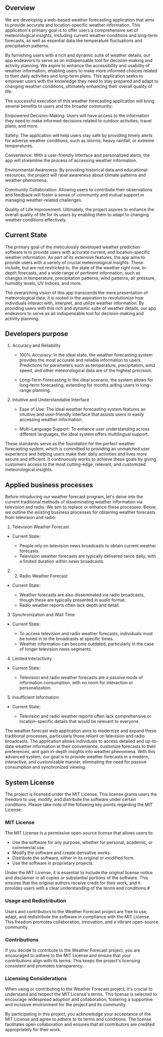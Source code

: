 ## Overview

We are developing a web-based weather forecasting application that aims to provide accurate and location-specific weather information. This application's primary goal is to offer users a comprehensive set of meteorological insights, including current weather conditions and long-term forecasts, as well as essential data like temperature fluctuations and precipitation patterns.

By furnishing users with a rich and dynamic suite of weather details, our app endeavors to serve as an indispensable tool for decision-making and activity planning. We aspire to enhance the accessibility and usability of weather information, enabling users to make more informed choices related to their daily activities and long-term plans. This application seeks to empower users with the knowledge they need to stay prepared and adapt to changing weather conditions, ultimately enhancing their overall quality of life.

The successful execution of this weather forecasting application will bring several benefits to users and the broader community:

Empowered Decision-Making: Users will have access to the information they need to make informed decisions related to outdoor activities, travel plans, and more.

Safety: The application will help users stay safe by providing timely alerts for adverse weather conditions, such as storms, heavy rainfall, or extreme temperatures.

Convenience: With a user-friendly interface and personalized alerts, the app will streamline the process of accessing weather information.

Environmental Awareness: By providing historical data and educational resources, the project will raise awareness about climate patterns and weather phenomena.

Community Collaboration: Allowing users to contribute their observations and feedback will foster a sense of community and mutual support in managing weather-related challenges.

Quality of Life Improvement: Ultimately, the project aspires to enhance the overall quality of life for its users by enabling them to adapt to changing weather conditions effectively.

## Current State

The primary goal of the meticulously developed weather
prediction software is to provide users with accurate
current, and location-specific weather information. As part
of its extensive features, the app aims to provide users
with a variety of crucial meteorological insights. These
include, but are not restricted to, the state of the weather
right now, in-depth forecasts, and a wide range of pertinent
information, such as changes in temperature, precipitation 
patterns, wind patterns, air pressure, humidity levels, UV 
indices, and more.

The overarching vision of this app transcends the mere 
presentation of meteorological data; it is rooted in the 
aspiration to revolutionize how individuals interact with, 
interpret, and utilize weather information. By providing 
users with this rich and dynamic suite of weather details, 
our app endeavors to serve as an indispensable tool for 
decision-making and activity planning.

## Developers purpose

1. Accuracy and Reliability

    * 100% Accuracy: In the ideal state, the weather forecasting 
    system provides the most accurate and reliable information 
    to users. Predictions for parameters such as temperature, 
    precipitation, wind speed, and other meteorological data are 
    of the highest precision.

    * Long-Term Forecasting  In the ideal scenario, the system allows
    for 
    long-term forecasting, extending for months,aiding users in 
    long-range 
    planning.

2. Intuitive and Understandable Interface

    * Ease of Use: The ideal weather forecasting system features an 
    intuitive and user-friendly interface that assists users in easily 
    accessing weather information.

    * Multi-Language Support: To enhance user understanding across 
    different languages, the ideal system offers multilingual support.

These standards serve as the foundation for the perfect weather 
forecasting system, which is committed to providing an unmatched user 
experience and helping users make their daily activities and lives more 
secure and efficient. It continuously works to achieve these goals by 
giving customers access to the most cutting-edge, relevant, and 
customized meteorological insights.

## Applied business processes

Before introducing our weather forecast program, let's delve into the 
current traditional methods of disseminating weather information via 
television and radio. We aim to replace or enhance these processes. 
Below, we outline the existing business processes for obtaining weather 
forecasts from television and radio:


1. Television Weather Forecast
* Current State:

  *  People rely on television news broadcasts to obtain current weather
forecasts.
  * Television weather forecasts are typically delivered twice daily, 
  with a limited duration within news broadcasts.

2. 2. Radio Weather Forecast
* Current State:

  * Weather forecasts are also disseminated via radio broadcasts, 
  though these are typically presented in audio format.
  * Radio weather reports often lack depth and detail.

3. Synchronization and Wait Time
* Current State:

  * To access television and radio weather forecasts, individuals must 
  be tuned in to the broadcasts at specific times.
  * Weather information can become outdated, particularly in the case 
  of longer television news segments.

4. Limited Interactivity
* Current State:

  * Television and radio weather forecasts are a passive mode of 
  information consumption, with no room for interaction or 
  personalization.

5. Insufficient Information
* Current State:

  * Television and radio weather reports often lack comprehensive or 
  location-specific details that would be relevant to everyone.

The weather forecast web application aims to modernize and expand these 
traditional processes, particularly those reliant on television and 
radio broadcasts. The application allows individuals to access detailed 
and up-to-date weather information at their convenience, customize 
forecasts to their preferences, and gain in-depth insights into weather 
phenomena. With this advanced system, our goal is to provide weather 
forecasts in a modern, interactive, and customizable manner, 
eliminating the need for passive consumption and synchronized viewing.

## System License

The project is licensed under the MIT License. This license grants 
users the freedom to use, modify, and distribute the software under 
certain conditions. Please take note of the following key points 
regarding the MIT License:

### MIT License

The MIT License is a permissive open-source license that allows users to:

- Use the software for any purpose, whether for personal, academic, or 
commercial use.
- Modify the software and create derivative works.
- Distribute the software, either in its original or modified form.
- Use the software in proprietary projects.

Under the MIT License, it is essential to include the original license 
notice and disclaimer in all copies or substantial portions of the 
software. This ensures that the original authors receive credit for 
their work, and it provides users with a clear understanding of the 
terms and conditions.#

### Usage and Redistribution

Users and contributors to the Weather Forecast project are free to use, 
adapt, and redistribute the software in compliance with the MIT 
License. This freedom promotes collaboration, innovation, and a vibrant 
open-source community.

### Contributions

If you decide to contribute to the Weather Forecast project, you are 
encouraged to adhere to the MIT License and ensure that your 
contributions align with its terms. This keeps the project's licensing 
consistent and promotes transparency.

### Licensing Considerations

When using or contributing to the Weather Forecast project, it's 
crucial to understand and respect the MIT License's terms. This license 
is selected to encourage widespread adoption and collaboration, 
fostering a supportive and inclusive environment for the project and 
its community.

By participating in this project, you acknowledge your acceptance of 
the MIT License and agree to adhere to its terms and conditions. The 
license facilitates open collaboration and ensures that all 
contributors are credited appropriately for their work.

